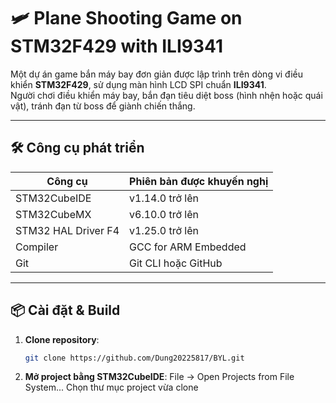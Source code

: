 # 🛩️ Plane Shooting Game on STM32F429 with ILI9341

Một dự án game bắn máy bay đơn giản được lập trình trên dòng vi điều khiển **STM32F429**, sử dụng màn hình LCD SPI chuẩn **ILI9341**.  
Người chơi điều khiển máy bay, bắn đạn tiêu diệt boss (hình nhện hoặc quái vật), tránh đạn từ boss để giành chiến thắng.

---

## 🛠️ Công cụ phát triển

| Công cụ             | Phiên bản được khuyến nghị       |
|---------------------|----------------------------------|
| STM32CubeIDE        | v1.14.0 trở lên                  |
| STM32CubeMX         | v6.10.0 trở lên                  |
| STM32 HAL Driver F4 | v1.25.0 trở lên                  |
| Compiler            | GCC for ARM Embedded             |
| Git                 | Git CLI hoặc GitHub              |

---

## 📦 Cài đặt & Build

1. **Clone repository**:
   ```bash
   git clone https://github.com/Dung20225817/BYL.git
2. **Mở project bằng STM32CubeIDE**:
File → Open Projects from File System...
Chọn thư mục project vừa clone
